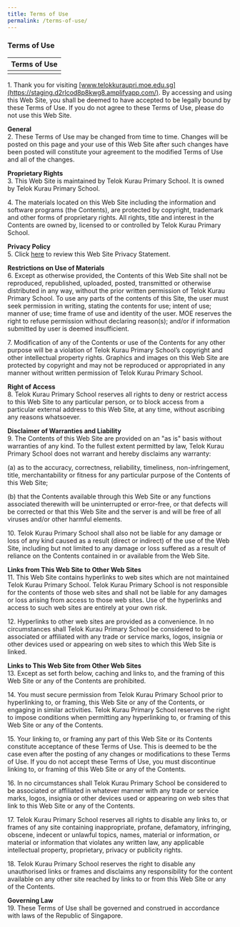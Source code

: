 ```yaml
---
title: Terms of Use
permalink: /terms-of-use/
---
```

### **Terms of Use**

| Terms of Use |
|:---:|
|  |

1\. Thank you for visiting [www.telokkuraupri.moe.edu.sg](https://staging.d2rlcod8p8kwg8.amplifyapp.com/). By accessing and using this Web Site, you shall be deemed to have accepted to be legally bound by these Terms of Use. If you do not agree to these Terms of Use, please do not use this Web Site.


**General**<br>
2\. These Terms of Use may be changed from time to time. Changes will be posted on this page and your use of this Web Site after such changes have been posted will constitute your agreement to the modified Terms of Use and all of the changes.

**Proprietary Rights**<br>
3\. This Web Site is maintained by Telok Kurau Primary School. It is owned by Telok Kurau Primary School.

4\. The materials located on this Web Site including the information and software programs (the Contents), are protected by copyright, trademark and other forms of proprietary rights. All rights, title and interest in the Contents are owned by, licensed to or controlled by Telok Kurau Primary School.

**Privacy Policy**<br>
5\. Click [here](https://staging.d2rlcod8p8kwg8.amplifyapp.com/privacy/) to review this Web Site Privacy Statement.

**Restrictions on Use of Materials**<br>
6\. Except as otherwise provided, the Contents of this Web Site shall not be reproduced, republished, uploaded, posted, transmitted or otherwise distributed in any way, without the prior written permission of Telok Kurau Primary School. To use any parts of the contents of this Site, the user must seek permission in writing, stating the contents for use; intent of use; manner of use; time frame of use and identity of the user. MOE reserves the right to refuse permission without declaring reason(s); and/or if information submitted by user is deemed insufficient.  
  
7\. Modification of any of the Contents or use of the Contents for any other purpose will be a violation of Telok Kurau Primary School’s copyright and other intellectual property rights. Graphics and images on this Web Site are protected by copyright and may not be reproduced or appropriated in any manner without written permission of Telok Kurau Primary School.

**Right of Access**<br>
8\. Telok Kurau Primary School reserves all rights to deny or restrict access to this Web Site to any particular person, or to block access from a particular external address to this Web Site, at any time, without ascribing any reasons whatsoever.

**Disclaimer of Warranties and Liability**<br>
9\. The Contents of this Web Site are provided on an "as is" basis without warranties of any kind. To the fullest extent permitted by law, Telok Kurau Primary School does not warrant and hereby disclaims any warranty:  
  
(a) as to the accuracy, correctness, reliability, timeliness, non-infringement, title, merchantability or fitness for any particular purpose of the Contents of this Web Site;  
  
(b) that the Contents available through this Web Site or any functions associated therewith will be uninterrupted or error-free, or that defects will be corrected or that this Web Site and the server is and will be free of all viruses and/or other harmful elements.  
  
10\. Telok Kurau Primary School shall also not be liable for any damage or loss of any kind caused as a result (direct or indirect) of the use of the Web Site, including but not limited to any damage or loss suffered as a result of reliance on the Contents contained in or available from the Web Site.

**Links from This Web Site to Other Web Sites**<br>
11\. This Web Site contains hyperlinks to web sites which are not maintained Telok Kurau Primary School. Telok Kurau Primary School is not responsible for the contents of those web sites and shall not be liable for any damages or loss arising from access to those web sites. Use of the hyperlinks and access to such web sites are entirely at your own risk.  
  
12\. Hyperlinks to other web sites are provided as a convenience. In no circumstances shall Telok Kurau Primary School be considered to be associated or affiliated with any trade or service marks, logos, insignia or other devices used or appearing on web sites to which this Web Site is linked.

**Links to This Web Site from Other Web Sites**<br>
13\. Except as set forth below, caching and links to, and the framing of this Web Site or any of the Contents are prohibited.  
  
14\. You must secure permission from Telok Kurau Primary School prior to hyperlinking to, or framing, this Web Site or any of the Contents, or engaging in similar activities. Telok Kurau Primary School reserves the right to impose conditions when permitting any hyperlinking to, or framing of this Web Site or any of the Contents.  
  
15\. Your linking to, or framing any part of this Web Site or its Contents constitute acceptance of these Terms of Use. This is deemed to be the case even after the posting of any changes or modifications to these Terms of Use. If you do not accept these Terms of Use, you must discontinue linking to, or framing of this Web Site or any of the Contents.  
  
16\. In no circumstances shall Telok Kurau Primary School be considered to be associated or affiliated in whatever manner with any trade or service marks, logos, insignia or other devices used or appearing on web sites that link to this Web Site or any of the Contents.  
  
17\. Telok Kurau Primary School reserves all rights to disable any links to, or frames of any site containing inappropriate, profane, defamatory, infringing, obscene, indecent or unlawful topics, names, material or information, or material or information that violates any written law, any applicable intellectual property, proprietary, privacy or publicity rights.  
  
18\. Telok Kurau Primary School reserves the right to disable any unauthorised links or frames and disclaims any responsibility for the content available on any other site reached by links to or from this Web Site or any of the Contents.

**Governing Law**<br>
19\. These Terms of Use shall be governed and construed in accordance with laws of the Republic of Singapore.